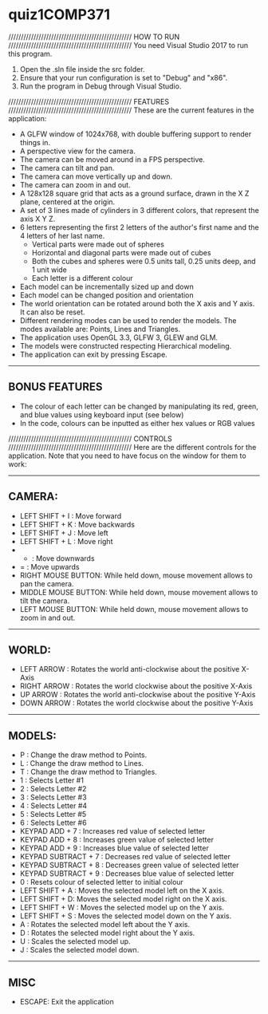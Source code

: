 # quiz1COMP371
/////////////////////////////////////////////////
HOW TO RUN
/////////////////////////////////////////////////
You need Visual Studio 2017 to run this program.
1) Open the .sln file inside the src folder.
2) Ensure that your run configuration is set to "Debug" and "x86".
3) Run the program in Debug through Visual Studio.

/////////////////////////////////////////////////
FEATURES
/////////////////////////////////////////////////
These are the current features in the application:

- A GLFW window of 1024x768, with double buffering support to render things in.
- A perspective view for the camera.
- The camera can be moved around in a FPS perspective.
- The camera can tilt and pan.
- The camera can move vertically up and down.
- The camera can zoom in and out.
- A 128x128 square grid that acts as a ground surface, drawn in the X Z plane, centered at the origin.
- A set of 3 lines made of cylinders in 3 different colors, that represent the axis X Y Z.
- 6 letters representing the first 2 letters of the author's first name and the 4 letters of her last name.
	- Vertical parts were made out of spheres
	- Horizontal and diagonal parts were made out of cubes
	- Both the cubes and spheres were 0.5 units tall, 0.25 units deep, and 1 unit wide
	- Each letter is a different colour
- Each model can be incrementally sized up and down
- Each model can be changed position and orientation
- The world orientation can be rotated around both the X axis and Y axis. It can also be reset.
- Different rendering modes can be used to render the models. The modes available are: Points, Lines and Triangles.
- The application uses OpenGL 3.3, GLFW 3, GLEW and GLM.
- The models were constructed respecting Hierarchical modeling.
- The application can exit by pressing Escape.
---------------------
BONUS FEATURES
---------------------
- The colour of each letter can be changed by manipulating its red, green, and blue values using keyboard input (see below)
- In the code, colours can be inputted as either hex values or RGB values

/////////////////////////////////////////////////
CONTROLS
/////////////////////////////////////////////////
Here are the different controls for the application. Note that you need to have focus
on the window for them to work:

---------------------
CAMERA:
---------------------
- LEFT SHIFT + I : Move forward
- LEFT SHIFT + K : Move backwards
- LEFT SHIFT + J : Move left
- LEFT SHIFT + L : Move right
- - : Move downwards
- = : Move upwards
- RIGHT MOUSE BUTTON: While held down, mouse movement allows to pan the camera.
- MIDDLE MOUSE BUTTON: While held down, mouse movement allows to tilt the camera.
- LEFT MOUSE BUTTON: While held down, mouse movement allows to zoom in and out.

---------------------
WORLD:
---------------------
- LEFT ARROW : Rotates the world anti-clockwise about the positive X-Axis
- RIGHT ARROW : Rotates the world clockwise about the positive X-Axis
- UP ARROW : Rotates the world anti-clockwise about the positive Y-Axis
- DOWN ARROW : Rotates the world clockwise about the positive Y-Axis

---------------------
MODELS:
---------------------
- P : Change the draw method to Points.
- L : Change the draw method to Lines.
- T : Change the draw method to Triangles.
- 1 : Selects Letter #1
- 2 : Selects Letter #2
- 3 : Selects Letter #3
- 4 : Selects Letter #4
- 5 : Selects Letter #5
- 6 : Selects Letter #6
- KEYPAD ADD + 7 : Increases red value of selected letter
- KEYPAD ADD + 8 : Increases green value of selected letter
- KEYPAD ADD + 9 : Increases blue value of selected letter
- KEYPAD SUBTRACT + 7 : Decreases red value of selected letter
- KEYPAD SUBTRACT + 8 : Decreases green value of selected letter
- KEYPAD SUBTRACT + 9 : Decreases blue value of selected letter
- 0 : Resets colour of selected letter to initial colour
- LEFT SHIFT + A : Moves the selected model left on the X axis.
- LEFT SHIFT + D: Moves the selected model right on the X axis.
- LEFT SHIFT + W : Moves the selected model up on the Y axis.
- LEFT SHIFT + S : Moves the selected model down on the Y axis.
- A : Rotates the selected model left about the Y axis.
- D : Rotates the selected model right about the Y axis.
- U : Scales the selected model up.
- J : Scales the selected model down.

---------------------
MISC
---------------------
- ESCAPE: Exit the application